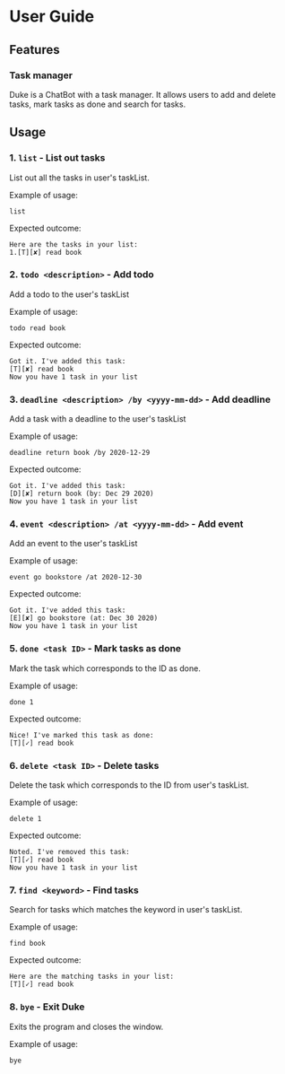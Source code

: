 # User Guide

## Features 

### Task manager
Duke is a ChatBot with a task manager. It allows users to add and delete tasks, mark tasks as done and search for tasks.

## Usage

### 1. `list` - List out tasks

List out all the tasks in user's taskList.

Example of usage: 

`list`

Expected outcome:

`Here are the tasks in your list:`  
`1.[T][✘] read book`

### 2. `todo <description>` - Add todo

Add a todo to the user's taskList

Example of usage: 

`todo read book`

Expected outcome:

`Got it. I've added this task:`  
`[T][✘] read book`  
`Now you have 1 task in your list`

### 3. `deadline <description> /by <yyyy-mm-dd>` - Add deadline

Add a task with a deadline to the user's taskList

Example of usage: 

`deadline return book /by 2020-12-29`

Expected outcome:

`Got it. I've added this task:`  
`[D][✘] return book (by: Dec 29 2020)`  
`Now you have 1 task in your list`

### 4. `event <description> /at <yyyy-mm-dd>` - Add event

Add an event to the user's taskList

Example of usage: 

`event go bookstore /at 2020-12-30`

Expected outcome:

`Got it. I've added this task:`  
`[E][✘] go bookstore (at: Dec 30 2020)`  
`Now you have 1 task in your list`

### 5. `done <task ID>` - Mark tasks as done

Mark the task which corresponds to the ID as done.

Example of usage: 

`done 1`

Expected outcome:

`Nice! I've marked this task as done:`  
`[T][✓] read book`

### 6. `delete <task ID>` - Delete tasks

Delete the task which corresponds to the ID from user's taskList.

Example of usage: 

`delete 1`

Expected outcome:

`Noted. I've removed this task:`  
`[T][✓] read book`  
`Now you have 1 task in your list`

### 7. `find <keyword>` - Find tasks

Search for tasks which matches the keyword in user's taskList.

Example of usage: 

`find book`

Expected outcome:

`Here are the matching tasks in your list:`  
`[T][✓] read book`

### 8. `bye` - Exit Duke

Exits the program and closes the window.

Example of usage: 

`bye`
